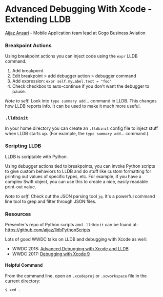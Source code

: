 # Advanced Debugging With Xcode - Extending LLDB

[Aijaz Ansari](https://360idev.com/speakers/aijaz-ansari/) - Mobile Application team lead at Gogo Business Aviation

### Breakpoint Actions
Using breakpoint actions you can inject code using the `expr` LLDB command.
1. Add breakpoint
2. Edit breakpoint > add debugger action > debugger command
3. Add expression: `expr self.myLabel.text = "foo"`
4. Check checkbox to auto-continue if you don't want the debugger to pause.

_Note to self_: Look into `type summary add`... command in LLDB. This changes how LLDB reports info. It can be used to make it much more useful.

### `.lldbinit`
In your home directory you can create an `.lldbinit` config file to inject stuff when LLDB starts up. (For example, the `type summary add`... command.)

### Scripting LLDB
LLDB is scriptable with Python.

Using debugger actions tied to breakpoints, you can invoke Python scripts to give custom behaviors to LLDB and do stuff like custom formatting for printing out values of specific types, etc.
For example, if you have a complex Swift object, you can use this to create a nice, easily readable print-out value.

_Note to self_: Check out the JSON parsing tool `jq`. It's a powerful command line tool to grep and filter through JSON files.

### Resources
Presenter's repo of Python scripts and `.lldbinit` can be found at: https://github.com/aijaz/lldbPythonScripts

Lots of good WWDC talks on LLDB and debugging with Xcode as well:
* WWDC 2018: [Advanced Debugging with Xcode and LLDB](https://developer.apple.com/videos/play/wwdc2018/412/)
* WWDC 2017: [Debugging with Xcode 9](https://developer.apple.com/videos/play/wwdc2017/404/)


#### Helpful Command
From the command line, open an `.xcodeproj` or `.xcworkspace` file in the current directory:
```
$ xed .
```
